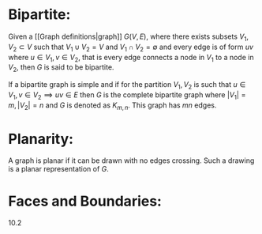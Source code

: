 
# Bipartite:

Given a [[Graph definitions|graph]] $G(V,E)$, where there exists subsets $V_1,V_2\subset V$ such that $V_1\cup V_2=V$ and $V_1\cap V_2=\emptyset$ and every edge is of form $uv$ where $u\in V_1,v\in V_2$, that is every edge connects a node in $V_1$ to a node in $V_2$, then $G$ is said to be bipartite.

If a bipartite graph is simple and if for the partition $V_1,V_2$ is such that $u\in V_1,v\in V_2\implies uv\in E$ then $G$ is the complete bipartite graph where $|V_1|=m,|V_2|=n$ and $G$ is denoted as $K_{m,n}$. This graph has $mn$ edges.

# Planarity:

A graph is planar if it can be drawn with no edges crossing. Such a drawing is a planar representation of $G$.

# Faces and Boundaries:

10.2
